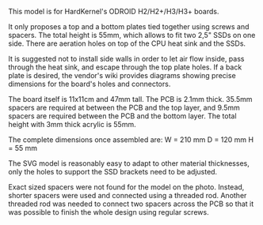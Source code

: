 This model is for HardKernel's ODROID H2/H2+/H3/H3+ boards.

It only proposes a top and a bottom plates tied together using screws and
spacers. The total height is 55mm, which allows to fit two 2,5" SSDs on one
side. There are aeration holes on top of the CPU heat sink and the SSDs.

It is suggested not to install side walls in order to let air flow inside, pass
through the heat sink, and escape through the top plate holes. If a back plate
is desired, the vendor's wiki provides diagrams showing precise dimensions for
the board's holes and connectors.

The board itself is 11x11cm and 47mm tall. The PCB is 2.1mm thick. 35.5mm
spacers are required at between the PCB and the top layer, and 9.5mm spacers
are required between the PCB and the bottom layer. The total height with 3mm
thick acrylic is 55mm.

The complete dimensions once assembled are:
  W = 210 mm
  D = 120 mm
  H = 55 mm

The SVG model is reasonably easy to adapt to other material thicknesses, only
the holes to support the SSD brackets need to be adjusted.

Exact sized spacers were not found for the model on the photo. Instead, shorter
spacers were used and connected using a threaded rod. Another threaded rod was
needed to connect two spacers across the PCB so that it was possible to finish
the whole design using regular screws.
